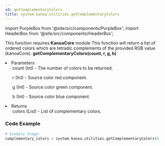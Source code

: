 ```yaml
---
id: getComplementaryColors
title: system.kanoa.utilities.getComplementaryColors
---
```


import PurpleBox from '@site/src/components/PurpleBox';
import HeaderBox from '@site/src/components/HeaderBox';

<PurpleBox>This function requires <b>KanoaCore</b> module</PurpleBox>
<HeaderBox header="Description">This function will return a list of ordered colors which are tetradic complements of the provided RGB value (kanoaCore).</HeaderBox>
<HeaderBox header="Syntax">
    <b>getComplementaryColors(count, r, g, b)</b>
    <li>Parameters <br />
        <ul>count (Int) - The number of colors to be returned.</ul>
        <ul>r (Int) - Source color red component.</ul>
        <ul>g (Int) - Source color green component.</ul>
        <ul>b (Int) - Source color blue component.</ul>
    </li>
    <li>Returns <br />
        <ul>colors (List) - List of complementary colors.</ul>
    </li>
</HeaderBox>

### Code Example

```python
# Example Usage:
complementary_colors = system.kanoa.utilities.getComplementaryColors(5, 255, 0, 0)

